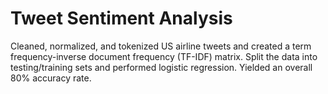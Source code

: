 # Tweet Sentiment Analysis

Cleaned, normalized, and tokenized US airline tweets and created a term frequency-inverse document frequency (TF-IDF) matrix. Split the data into testing/training sets and performed logistic regression. Yielded an overall 80% accuracy rate.
